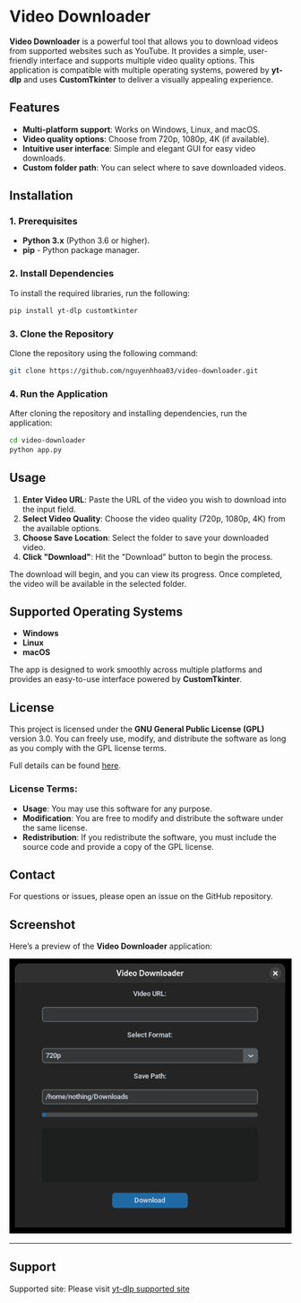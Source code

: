 # Video Downloader


**Video Downloader** is a powerful tool that allows you to download videos from supported websites such as YouTube. It provides a simple, user-friendly interface and supports multiple video quality options. This application is compatible with multiple operating systems, powered by **yt-dlp** and uses **CustomTkinter** to deliver a visually appealing experience.

## Features

- **Multi-platform support**: Works on Windows, Linux, and macOS.
- **Video quality options**: Choose from 720p, 1080p, 4K (if available).
- **Intuitive user interface**: Simple and elegant GUI for easy video downloads.
- **Custom folder path**: You can select where to save downloaded videos.

## Installation

### 1. Prerequisites

- **Python 3.x** (Python 3.6 or higher).
- **pip** - Python package manager.

### 2. Install Dependencies

To install the required libraries, run the following:

```bash
pip install yt-dlp customtkinter
```

### 3. Clone the Repository

Clone the repository using the following command:

```bash
git clone https://github.com/nguyenhhoa03/video-downloader.git
```

### 4. Run the Application

After cloning the repository and installing dependencies, run the application:

```bash
cd video-downloader
python app.py
```

## Usage

1. **Enter Video URL**: Paste the URL of the video you wish to download into the input field.
2. **Select Video Quality**: Choose the video quality (720p, 1080p, 4K) from the available options.
3. **Choose Save Location**: Select the folder to save your downloaded video.
4. **Click "Download"**: Hit the "Download" button to begin the process.

The download will begin, and you can view its progress. Once completed, the video will be available in the selected folder.

## Supported Operating Systems

- **Windows**
- **Linux**
- **macOS**

The app is designed to work smoothly across multiple platforms and provides an easy-to-use interface powered by **CustomTkinter**.

## License

This project is licensed under the **GNU General Public License (GPL)** version 3.0. You can freely use, modify, and distribute the software as long as you comply with the GPL license terms.

Full details can be found [here](https://www.gnu.org/licenses/gpl-3.0.html).

### License Terms:
- **Usage**: You may use this software for any purpose.
- **Modification**: You are free to modify and distribute the software under the same license.
- **Redistribution**: If you redistribute the software, you must include the source code and provide a copy of the GPL license.

## Contact

For questions or issues, please open an issue on the GitHub repository.


## Screenshot

Here’s a preview of the **Video Downloader** application:


![App Screenshot](https://raw.githubusercontent.com/nguyenhhoa03/video-downloader/refs/heads/main/screenshot.png)  <!-- Chèn URL hình ảnh full screenshot ứng dụng -->

---

## Support

Supported site: Please visit [yt-dlp supported site](https://github.com/yt-dlp/yt-dlp/blob/master/supportedsites.md)
